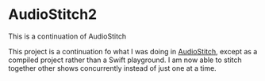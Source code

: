 # AudioStitch2
This is a continuation of AudioStitch

This project is a continuation fo what I was doing in [AudioStitch](http://github.com/wodinga/audiostitch), except as a compiled project rather than a Swift playground. I am now able to stitch together other shows concurrently instead of just one at a time.
